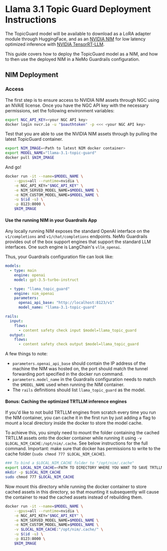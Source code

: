 # Llama 3.1 Topic Guard Deployment Instructions
The TopicGuard model will be available to download as a LoRA adapter module through HuggingFace, and as an [NVIDIA NIM](https://docs.nvidia.com/nim/large-language-models/latest/introduction.html) for low latency optimized inference with [NVIDIA TensorRT-LLM](https://docs.nvidia.com/tensorrt-llm/index.html).

This guide covers how to deploy the TopicGuard model as a NIM, and how to then use the deployed NIM in a NeMo Guardrails configuration.

## NIM Deployment

### Access
The first step is to ensure access to NVIDIA NIM assets through NGC using an NVAIE license.
Once you have the NGC API key with the necessary permissions, set the following environment variables:
```bash
export NGC_API_KEY=<your NGC API key>
docker login nvcr.io -u "$oauthtoken" -p <<< <your NGC API key>
```

Test that you are able to use the NVIDIA NIM assets through by pulling the latest TopicGuard container.

```bash
export NIM_IMAGE=<Path to latest NIM docker container>
export MODEL_NAME="llama-3.1-topic-guard"
docker pull $NIM_IMAGE
```

And go!
```bash
docker run -it --name=$MODEL_NAME \
    --gpus=all --runtime=nvidia \
    -e NGC_API_KEY="$NGC_API_KEY" \
    -e NIM_SERVED_MODEL_NAME=$MODEL_NAME \
    -e NIM_CUSTOM_MODEL_NAME=$MODEL_NAME \
    -u $(id -u) \
    -p 8123:8000 \
    $NIM_IMAGE
```

#### Use the running NIM in your Guardrails App
Any locally running NIM exposes the standard OpenAI interface on the `v1/completions` and `v1/chat/completions` endpoints. NeMo Guardrails provides out of the box support engines that support the standard LLM interfaces. One such engine is LangChain's `vllm_openai`.

Thus, your Guardrails configuration file can look like:
```yml
models:
  - type: main
    engine: openai
    model: gpt-3.5-turbo-instruct

  - type: "llama_topic_guard"
    engine: nim_openai
    parameters:
      openai_api_base: "http://localhost:8123/v1"
      model_name: "llama-3.1-topic-guard"

rails:
  input:
    flows:
      - content safety check input $model=llama_topic_guard
  output:
    flows:
      - content safety check output $model=llama_topic_guard
```
A few things to note:
- `parameters.openai_api_base` should contain the IP address of the machine the NIM was hosted on, the port should match the tunnel forwarding port specified in the docker run command.
- `parameters.model_name` in the Guardrails configuration needs to match the `$MODEL_NAME` used when running the NIM container.
- The `rails` definitions should list `llama_topic_guard` as the model.

#### Bonus: Caching the optimized TRTLLM inference engines
If you'd like to not build TRTLLM engines from scratch every time you run the NIM container, you can cache it in the first run by just adding a flag to mount a local directory inside the docker to store the model cache.

To achieve this, you simply need to mount the folder containing the cached TRTLLM assets onto the docker container while running it using `-v $LOCAL_NIM_CACHE:/opt/nim/.cache`. See below instructions for the full command. Important: make sure that docker has permissions to write to the cache folder (`sudo chmod 777 $LOCAL_NIM_CACHE`).
```bash
### To bind a $LOCAL_NIM_CACHE folder to "/opt/nim/.cache"
export LOCAL_NIM_CACHE=<PATH TO DIRECTORY WHERE YOU WANT TO SAVE TRTLLM ENGINE ASSETS>
mkdir -p $LOCAL_NIM_CACHE
sudo chmod 777 $LOCAL_NIM_CACHE
```
Now mount this directory while running the docker container to store cached assets in this directory, so that mounting it subsequently will cause the container to read the cached assets instead of rebuilding them.

```bash
docker run -it --name=$MODEL_NAME \
    --gpus=all --runtime=nvidia \
    -e NGC_API_KEY="$NGC_API_KEY" \
    -e NIM_SERVED_MODEL_NAME=$MODEL_NAME \
    -e NIM_CUSTOM_MODEL_NAME=$MODEL_NAME \
    -v $LOCAL_NIM_CACHE:"/opt/nim/.cache/" \
    -u $(id -u) \
    -p 8123:8000 \
    $NIM_IMAGE
```
